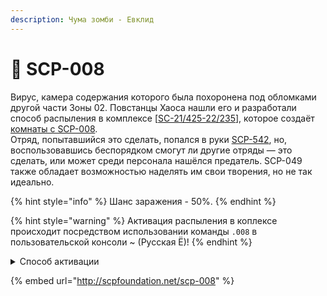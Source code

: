 ```yaml
---
description: Чума зомби - Евклид
---
```


# 🧟 SCP-008

Вирус, камера содержания которого была похоронена под обломками другой части Зоны 02. Повстанцы Хаоса нашли его и разработали способ распыления в комплексе \[[SC-21/425-22/235](../../../other/documents/sc-21-425-22-235.md)], которое создаёт [комнаты с SCP-008](../../custom-rooms/scp-008-room.md).\
Отряд, попытавшийся это сделать, попался в руки [SCP-542](../../custom-classes/scp/scp-542.md), но, воспользовавшись беспорядком смогут ли другие отряды — это сделать, или может среди персонала нашёлся предатель. SCP-049 также обладает возможностью наделять им свои творения, но не так идеально.

{% hint style="info" %}
Шанс заражения - 50%.
{% endhint %}

{% hint style="warning" %}
Активация распыления в коплексе происходит посредством использовании команды `.008` в пользовательской консоли \~ (Русская Ё)!
{% endhint %}

<details>

<summary>Способ активации</summary>

1. Собрать Обезболивающее, Рацию, Устройство Взлома ПХ и Карту Инженера Камер Содержания.
2. Положить Обезболивающее и Рацию около двери в оружейную комнату у камеры содержания SCP-049.
3. Пойти в камеру содержания SCP-096.
4. Положить Устройство взлома ПХ.
5. Имея Карту Инженера Камер Содержания в инвентаре, прописать в пользовательской консоли \~ (Русская Ё) команду `.008`, для активации.

</details>

{% embed url="http://scpfoundation.net/scp-008" %}
